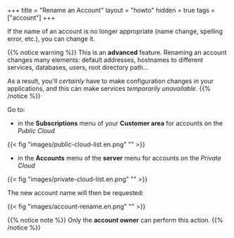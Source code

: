 +++
title = "Rename an Account"
layout = "howto"
hidden = true
tags = ["account"]
+++

If the name of an account is no longer appropriate (name change, spelling error, etc.), you can change it.

{{% notice warning %}}
This is an **advanced** feature. Renaming an account changes many elements: default addresses, hostnames to different services, databases, users, root directory path...

As a result, you'll *certainly* have to make configuration changes in your applications, and this can make services *temporarily unavailable*.
{{% /notice %}}

Go to:

- in the **Subscriptions** menu of your **Customer area** for accounts on the *Public Cloud*

{{< fig "images/public-cloud-list.en.png" "" >}}

- in the **Accounts** menu of the **server** menu for accounts on the *Private Cloud*

{{< fig "images/private-cloud-list.en.png" "" >}}

The new account name will then be requested:

{{< fig "images/account-rename.en.png" "" >}}

{{% notice note %}}
Only the **account owner** can perform this action.
{{% /notice %}}
